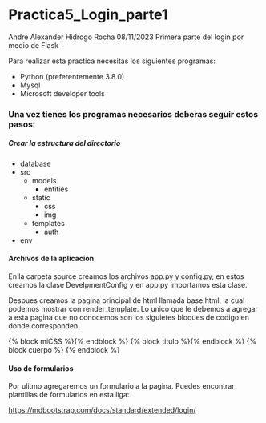 # Practica5_Login_parte1
Andre Alexander Hidrogo Rocha 08/11/2023 Primera parte del login por medio de Flask

Para realizar esta practica necesitas los siguientes programas:
- Python (preferentemente 3.8.0)
- Mysql
- Microsoft developer tools

### Una vez tienes los programas necesarios deberas seguir estos pasos:

##### Crear la estructura del directorio
- database
- src
  * models  
    - entities
  * static
    - css
    - img
  * templates
    - auth
- env

#### Archivos de la aplicacion
En la carpeta source creamos los archivos app.py y config.py, en estos creamos la clase DevelpmentConfig y en app.py importamos esta clase.

Despues creamos la pagina principal de html llamada base.html, la cual podemos mostrar con render_template. Lo unico que le debemos a agregar a esta pagina que no conocemos son los siguietes bloques de codigo en donde corresponden.

{% block miCSS %}{% endblock %}
{% block titulo %}{% endblock %}
{% block cuerpo %} {% endblock %}

#### Uso de formularios
Por ulitmo agregaremos un formulario a la pagina. Puedes encontrar plantillas de formularios en esta liga:

https://mdbootstrap.com/docs/standard/extended/login/
